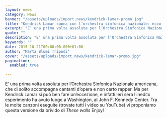 ```yaml
---
layout: news
category: News
banner: "/assets/uploads/import.news/kendrick-lamar-promo.jpg"
title: "Kendrick Lamar suona con l’orchestra sinfonica nazionale: ecco il video"
excerpt: "E’ una prima volta assoluta per l’Orchestra Sinfonica Nazionale americana, che di solito accompagna cantanti d’opera e non certo rapper. Ma per Kendrick Lamar si può ben fare un’eccezione, e infatti ieri sera l’inedito esperimento ha avuto luogo a Washington, al John F. Kennedy Center. Tra le molte canzoni eseguite (trovate tutti i video su [&hellip"
quote: ""
description: "E’ una prima volta assoluta per l’Orchestra Sinfonica Nazionale americana, che di solito accompagna cantanti d’opera e non certo rapper. Ma per Kendrick Lamar si può ben fare un’eccezione, e infatti ieri sera l’inedito esperimento ha avuto luogo a Washington, al John F. Kennedy Center. Tra le molte canzoni eseguite (trovate tutti i video su [&hellip"
keywords: ""
date: 2015-10-21T00:00:00.000+01:00
author: "Marta Blumi Tripodi"
cover: "/assets/uploads/import.news/kendrick-lamar-promo.jpg"
pagination:
  enabled: true

---
```


E’ una prima volta assoluta per l’Orchestra Sinfonica Nazionale americana, che di solito accompagna cantanti d’opera e non certo rapper. Ma per Kendrick Lamar si può ben fare un’eccezione, e infatti ieri sera l’inedito esperimento ha avuto luogo a Washington, al John F. Kennedy Center. Tra le molte canzoni eseguite (trovate tutti i video su YouTube) vi proponiamo questa versione da brivido di _These walls_ Enjoy!